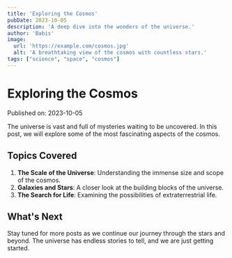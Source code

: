 ```yaml
---
title: 'Exploring the Cosmos'
pubDate: 2023-10-05
description: 'A deep dive into the wonders of the universe.'
author: 'Babis'
image:
  url: 'https://example.com/cosmos.jpg'
  alt: 'A breathtaking view of the cosmos with countless stars.'
tags: ["science", "space", "cosmos"]
---
```

# Exploring the Cosmos

Published on: 2023-10-05

The universe is vast and full of mysteries waiting to be uncovered. In this post, we will explore some of the most fascinating aspects of the cosmos.

## Topics Covered

1. **The Scale of the Universe**: Understanding the immense size and scope of the cosmos.
2. **Galaxies and Stars**: A closer look at the building blocks of the universe.
3. **The Search for Life**: Examining the possibilities of extraterrestrial life.

## What's Next

Stay tuned for more posts as we continue our journey through the stars and beyond. The universe has endless stories to tell, and we are just getting started.

